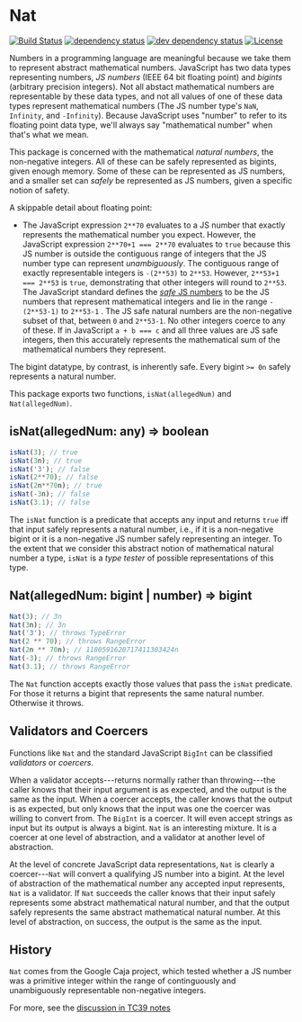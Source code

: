 # Nat
[![Build Status][circleci-svg]][circleci-url]
[![dependency status][deps-svg]][deps-url]
[![dev dependency status][dev-deps-svg]][dev-deps-url]
[![License][license-image]][license-url]

Numbers in a programming language are meaningful because we take them to
represent abstract mathematical numbers. JavaScript has two data types
representing numbers, *JS numbers* (IEEE 64 bit floating point) and *bigints*
(arbitrary precision integers). Not all abstact mathematical
numbers are representable by these data types, and not all values of one of
these data types represent mathematical numbers (The JS number type's `NaN`,
`Infinity`, and `-Infinity`). Because JavaScript uses "number" to refer to
its floating point data type, we'll always say "mathematical number" when
that's what we mean.

This package is concerned with the mathematical *natural numbers*, the non-negative
integers. All of these can be safely represented as bigints, given enough
memory. Some of these can be represented as JS numbers, and a smaller set can
*safely* be represented as JS numbers, given a specific notion of safety.

A skippable detail about floating point:
  * The JavaScript expression `2**70` evaluates to a JS number that exactly
  represents the mathematical number you expect. However, the JavaScript
  expression `2**70+1 === 2**70` evaluates to `true` because this JS number is
  outside the contiguous range of integers that the JS number type can
  represent *unambiguously*.
  The contiguous range of exactly representable integers is
  `-(2**53)` to `2**53`. However, `2**53+1 === 2**53` is `true`, demonstrating
  that other integers will round to `2**53`. The JavaScript standard defines
  the [*safe* JS numbers](https://tc39.es/ecma262/#sec-number.issafeinteger)
  to be the JS numbers that represent mathematical integers and lie in the
  range `-(2**53-1)` to `2**53-1` . The JS safe natural numbers are the
  non-negative subset of that, between `0` and `2**53-1`. No other integers
  coerce to any of these. If in JavaScript `a + b === c` and all three values
  are JS safe integers, then this accurately represents the mathematical sum
  of the mathematical numbers they represent.

The bigint datatype, by contrast, is inherently safe. Every bigint `>= 0n`
safely represents a natural number.

This package exports two functions, `isNat(allegedNum)` and `Nat(allegedNum)`.

## isNat(allegedNum: any) => boolean

```js
isNat(3); // true
isNat(3n); // true
isNat('3'); // false
isNat(2**70); // false
isNat(2n**70n); // true
isNat(-3n); // false
isNat(3.1); // false
```

The `isNat` function is a predicate that accepts any input and returns `true`
iff that input safely represents a natural number, i.e., if it is a non-negative
bigint or it is a non-negative JS number safely representing an integer. To the
extent that we consider this abstract notion of mathematical natural number a
type, `isNat` is a *type tester* of possible representations of this type.

## Nat(allegedNum: bigint | number) => bigint

```js
Nat(3); // 3n
Nat(3n); // 3n
Nat('3'); // throws TypeError
Nat(2 ** 70); // throws RangeError
Nat(2n ** 70n); // 1180591620717411303424n
Nat(-3); // throws RangeError
Nat(3.1); // throws RangeError
```

The `Nat` function accepts exactly those values that pass the `isNat`
predicate. For those it returns a bigint that represents the same natural
number. Otherwise it throws.

## Validators and Coercers

Functions like `Nat` and the standard JavaScript `BigInt` can be
classified _validators_ or _coercers_.

When a validator accepts---returns normally rather than throwing---the caller
knows that their input argument is as expected, and the output is the same as
the input. When a coercer accepts, the caller knows that the output is as
expected, but only knows that the input was one the coercer was willing to
convert from. The `BigInt` is a coercer. It will even accept
strings as input but its output is always a bigint. `Nat` is an interesting
mixture. It is a coercer at one level of abstraction, and a validator at
another level of abstraction.

At the level of concrete JavaScript data representations, `Nat` is clearly a
coercer---`Nat` will convert a qualifying JS number into a bigint. At the level
of abstraction of the mathematical number any accepted input represents, `Nat`
is a validator. If `Nat` succeeds the caller knows that their input safely
represents some abstract mathematical natural number, and that the output
safely represents the same abstract mathematical natural number. At this level
of abstraction, on success, the output is the same as the input.

## History

`Nat` comes from the Google Caja project, which tested whether a JS number was a
primitive integer within the range of continguously and unambiguously
representable non-negative integers.

For more, see the [discussion in TC39 notes](https://github.com/rwaldron/tc39-notes/blob/master/es6/2013-07/july-25.md#59-semantics-and-bounds-of-numberisinteger-and-numbermax_integer)


[circleci-svg]: https://circleci.com/gh/Agoric/nat.svg?style=svg
[circleci-url]: https://circleci.com/gh/Agoric/nat
[deps-svg]: https://david-dm.org/Agoric/Nat.svg
[deps-url]: https://david-dm.org/Agoric/Nat
[dev-deps-svg]: https://david-dm.org/Agoric/Nat/dev-status.svg
[dev-deps-url]: https://david-dm.org/Agoric/Nat?type=dev
[license-image]: https://img.shields.io/badge/License-Apache%202.0-blue.svg
[license-url]: LICENSE
